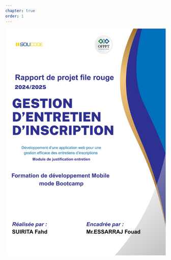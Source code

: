 ```yaml
---
chapter: true
order: 1
---
```


<img src="../assets/img/Page_de_gard.jpg" alt="Carte d’empathie" width="900" >
